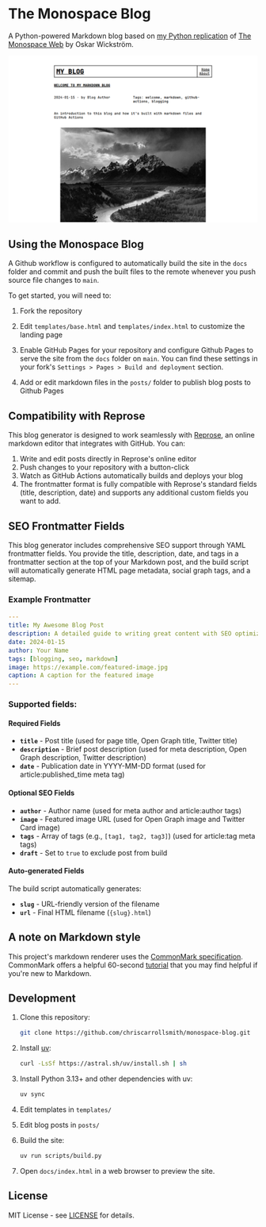 # The Monospace Blog

A Python-powered Markdown blog based on [my Python replication](https://github.com/chriscarrollsmith/monospace-web-python) of [The Monospace Web](https://github.com/owickstrom/the-monospace-web) by Oskar Wickström.

![Monospace Blog Screenshot](screenshot.png)

## Using the Monospace Blog

A Github workflow is configured to automatically build the site in the `docs` folder and commit and push the built files to the remote whenever you push source file changes to `main`.

To get started, you will need to:

1. Fork the repository

2. Edit `templates/base.html` and `templates/index.html` to customize the landing page

3. Enable GitHub Pages for your repository and configure Github Pages to serve the site from the `docs` folder on `main`. You can find these settings in your fork's `Settings > Pages > Build and deployment` section.

4. Add or edit markdown files in the `posts/` folder to publish blog posts to Github Pages

## Compatibility with Reprose

This blog generator is designed to work seamlessly with [Reprose](https://repose.pp.ua), an online markdown editor that integrates with GitHub. You can:

1. Write and edit posts directly in Reprose's online editor
2. Push changes to your repository with a button-click
3. Watch as GitHub Actions automatically builds and deploys your blog
4. The frontmatter format is fully compatible with Reprose's standard fields (title, description, date) and supports any additional custom fields you want to add.

## SEO Frontmatter Fields

This blog generator includes comprehensive SEO support through YAML frontmatter fields. You provide the title, description, date, and tags in a frontmatter section at the top of your Markdown post, and the build script will automatically generate HTML page metadata, social graph tags, and a sitemap.

### Example Frontmatter

```yaml
---
title: My Awesome Blog Post
description: A detailed guide to writing great content with SEO optimization
date: 2024-01-15
author: Your Name
tags: [blogging, seo, markdown]
image: https://example.com/featured-image.jpg
caption: A caption for the featured image
---
```

### Supported fields:

#### Required Fields

- **`title`** - Post title (used for page title, Open Graph title, Twitter title)
- **`description`** - Brief post description (used for meta description, Open Graph description, Twitter description)
- **`date`** - Publication date in YYYY-MM-DD format (used for article:published_time meta tag)

#### Optional SEO Fields

- **`author`** - Author name (used for meta author and article:author tags)
- **`image`** - Featured image URL (used for Open Graph image and Twitter Card image)
- **`tags`** - Array of tags (e.g., `[tag1, tag2, tag3]`) (used for article:tag meta tags)
- **`draft`** - Set to `true` to exclude post from build

#### Auto-generated Fields

The build script automatically generates:

- **`slug`** - URL-friendly version of the filename
- **`url`** - Final HTML filename (`{slug}.html`)

## A note on Markdown style

This project's markdown renderer uses the [CommonMark specification](https://commonmark.org/). CommonMark offers a helpful 60-second [tutorial](https://commonmark.org/help/) that you may find helpful if you're new to Markdown.

## Development

1. Clone this repository:

   ```bash
   git clone https://github.com/chriscarrollsmith/monospace-blog.git
   ```

2. Install [uv](https://docs.astral.sh/uv/getting-started/installation/):

   ```bash
   curl -LsSf https://astral.sh/uv/install.sh | sh
   ```

3. Install Python 3.13+ and other dependencies with uv:
   ```bash
   uv sync
   ```

4. Edit templates in `templates/`

5. Edit blog posts in `posts/`

6. Build the site:
   ```bash
   uv run scripts/build.py
   ```

7. Open `docs/index.html` in a web browser to preview the site.

## License

MIT License - see [LICENSE](LICENSE) for details.
